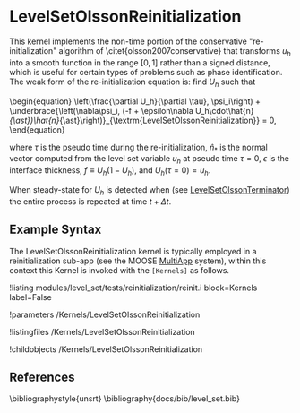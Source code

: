 # LevelSetOlssonReinitialization

This kernel implements the non-time portion of the  conservative "re-initialization" algorithm of \citet{olsson2007conservative} that
transforms $u_h$ into a smooth function in the range $[0, 1]$ rather than a signed distance, which is
useful for certain types of problems such as phase identification. The weak form of the re-initialization equation is:
find $U_h$ such that


\begin{equation}
  \left(\frac{\partial U_h}{\partial \tau}, \psi_i\right) + \underbrace{\left(\nabla\psi_i, (-f + \epsilon\nabla U_h\cdot\hat{n}_{\ast})\hat{n}_{\ast}\right)}_{\textrm{LevelSetOlssonReinitialization}} = 0,
\end{equation}

where $\tau$ is the pseudo time
during the re-initialization, $\hat{n}_{\ast}$ is the normal vector
computed from the level set variable $u_h$ at pseudo time $\tau=0$,
$\epsilon$ is the interface thickness, $f\equiv U_h(1-U_h)$, and
$U_h(\tau=0) = u_h$.

When steady-state for $U_h$ is detected when (see [LevelSetOlssonTerminator](level_set/LevelSetOlssonTerminator.md))
the entire process is repeated at time $t+\Delta t$.

## Example Syntax
The LevelSetOlssonReinitialization kernel is typically employed in a reinitialization sub-app (see the MOOSE
[MultiApp](/MultiApps/index.md) system), within this context this Kernel is invoked with the `[Kernels]` as follows.

!listing modules/level_set/tests/reinitialization/reinit.i block=Kernels label=False

!parameters /Kernels/LevelSetOlssonReinitialization

!listingfiles /Kernels/LevelSetOlssonReinitialization

!childobjects /Kernels/LevelSetOlssonReinitialization

## References

\bibliographystyle{unsrt}
\bibliography{docs/bib/level_set.bib}
